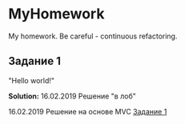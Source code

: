 # MyHomework
My homework. Be careful - continuous refactoring.
## Задание 1
"Hello world!"

**Solution:** 
16.02.2019 Решение "в лоб"

16.02.2019 Решение на основе MVC
[Задание 1](https://github.com/malianov/MyHomework/tree/master/src/task_1)
